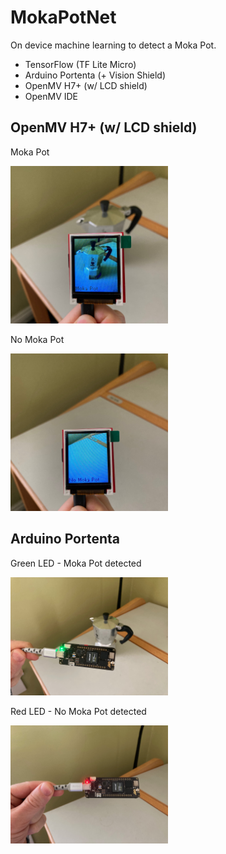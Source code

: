 # MokaPotNet

On device machine learning to detect a Moka Pot. 

- TensorFlow (TF Lite Micro)
- Arduino Portenta (+ Vision Shield)
- OpenMV H7+ (w/ LCD shield)
- OpenMV IDE

## OpenMV H7+ (w/ LCD shield)

Moka Pot

<img src="./MokaOMV.jpg" width=50% height=50%/>

No Moka Pot

<img src="./noMokaOMV.jpg" width=50% height=50%/>


## Arduino Portenta

Green LED - Moka Pot detected

<img src="./MokaPot.jpg" width=50% height=50%/>


Red LED -  No Moka Pot detected

<img src="./NoMokaPot.jpg" width=50% height=50%/>
